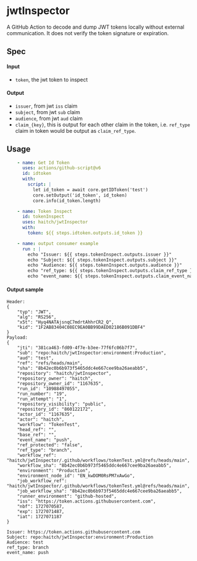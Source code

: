 # jwtInspector
A GitHub Action to decode and dump JWT tokens locally without external communication. It does not verify the token signature or expiration.

## Spec
#### Input
- `token`, the jwt token to inspect

#### Output
- `issuer`, from jwt `iss` claim
- `subject`, from jwt `sub` claim
- `audience`, from jwt `aud` claim
- `claim_{key}`, this is output for each other claim in the token, i.e. `ref_type` claim in token would be output as `claim_ref_type`.

## Usage
```yaml
    - name: Get Id Token
      uses: actions/github-script@v6
      id: idtoken
      with:
        script: |
          let id_token = await core.getIDToken('test')
          core.setOutput('id_token', id_token)
          core.info(id_token.length)

    - name: Token Inspect
      id: tokenInspect
      uses: haitch/jwtInspector
      with:
        token: ${{ steps.idtoken.outputs.id_token }}

    - name: output consumer example
      run : |
        echo "Issuer: ${{ steps.tokenInspect.outputs.issuer }}"
        echo "Subject: ${{ steps.tokenInspect.outputs.subject }}"
        echo "Audience: ${{ steps.tokenInspect.outputs.audience }}"
        echo "ref_type: ${{ steps.tokenInspect.outputs.claim_ref_type }}"
        echo "event_name: ${{ steps.tokenInspect.outputs.claim_event_name }}"
```

#### Output sample
```
Header:
{
    "typ": "JWT",
    "alg": "RS256",
    "x5t": "Hyq4NATAjsnqC7mdrtAhhrCR2_Q",
    "kid": "1F2AB83404C08EC9EA0BB99DAED02186B091DBF4"
}
Payload:
{
    "jti": "381ca463-fd09-4f7e-b3ee-77f6fc06b7f7",
    "sub": "repo:haitch/jwtInspector:environment:Production",
    "aud": "test",
    "ref": "refs/heads/main",
    "sha": "8b42ec0b6b973f5465ddc4e667cee9ba26aeabb5",
    "repository": "haitch/jwtInspector",
    "repository_owner": "haitch",
    "repository_owner_id": "1167635",
    "run_id": "10988497055",
    "run_number": "19",
    "run_attempt": "1",
    "repository_visibility": "public",
    "repository_id": "860122172",
    "actor_id": "1167635",
    "actor": "haitch",
    "workflow": "TokenTest",
    "head_ref": "",
    "base_ref": "",
    "event_name": "push",
    "ref_protected": "false",
    "ref_type": "branch",
    "workflow_ref": "haitch/jwtInspector/.github/workflows/tokenTest.yml@refs/heads/main",
    "workflow_sha": "8b42ec0b6b973f5465ddc4e667cee9ba26aeabb5",
    "environment": "Production",
    "environment_node_id": "EN_kwDOM0RsPM7xAwGo",
    "job_workflow_ref": "haitch/jwtInspector/.github/workflows/tokenTest.yml@refs/heads/main",
    "job_workflow_sha": "8b42ec0b6b973f5465ddc4e667cee9ba26aeabb5",
    "runner_environment": "github-hosted",
    "iss": "https://token.actions.githubusercontent.com",
    "nbf": 1727070587,
    "exp": 1727071487,
    "iat": 1727071187
}
```

```
Issuer: https://token.actions.githubusercontent.com
Subject: repo:haitch/jwtInspector:environment:Production
Audience: test
ref_type: branch
event_name: push
```

